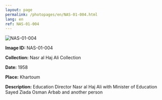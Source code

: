 ```yaml
---
layout: page
permalink: /photopages/en/NAS-01-004.html
lang: en
ref: NAS-01-004
---
```


![NAS-01-004](/smallimages/NAS-01-004-600.jpg)

**Image ID:** NAS-01-004

**Collection:** Nasr al Haj Ali Collection

**Date:** 1958

**Place:** Khartoum

**Description:** Education Director Nasr al Haj Ali with Minister of Education Sayed Ziada Osman Arbab and another person
